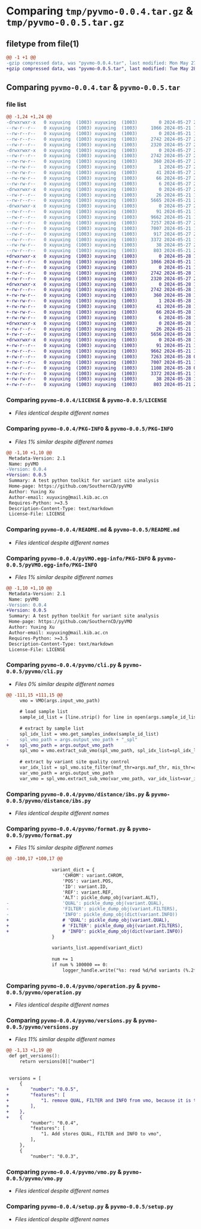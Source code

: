 # Comparing `tmp/pyvmo-0.0.4.tar.gz` & `tmp/pyvmo-0.0.5.tar.gz`

## filetype from file(1)

```diff
@@ -1 +1 @@
-gzip compressed data, was "pyvmo-0.0.4.tar", last modified: Mon May 27 21:32:31 2024, max compression
+gzip compressed data, was "pyvmo-0.0.5.tar", last modified: Tue May 28 15:54:21 2024, max compression
```

## Comparing `pyvmo-0.0.4.tar` & `pyvmo-0.0.5.tar`

### file list

```diff
@@ -1,24 +1,24 @@
-drwxrwxr-x   0 xuyuxing  (1003) xuyuxing  (1003)        0 2024-05-27 21:32:31.000000 pyvmo-0.0.4/
--rw-r--r--   0 xuyuxing  (1003) xuyuxing  (1003)     1066 2024-05-21 19:42:01.000000 pyvmo-0.0.4/LICENSE
--rw-r--r--   0 xuyuxing  (1003) xuyuxing  (1003)        0 2024-05-21 19:42:01.000000 pyvmo-0.0.4/MANIFEST.in
--rw-r--r--   0 xuyuxing  (1003) xuyuxing  (1003)     2742 2024-05-27 21:32:31.000000 pyvmo-0.0.4/PKG-INFO
--rw-r--r--   0 xuyuxing  (1003) xuyuxing  (1003)     2320 2024-05-27 21:30:06.000000 pyvmo-0.0.4/README.md
-drwxrwxr-x   0 xuyuxing  (1003) xuyuxing  (1003)        0 2024-05-27 21:32:31.000000 pyvmo-0.0.4/pyVMO.egg-info/
--rw-r--r--   0 xuyuxing  (1003) xuyuxing  (1003)     2742 2024-05-27 21:32:31.000000 pyvmo-0.0.4/pyVMO.egg-info/PKG-INFO
--rw-rw-r--   0 xuyuxing  (1003) xuyuxing  (1003)      360 2024-05-27 21:32:31.000000 pyvmo-0.0.4/pyVMO.egg-info/SOURCES.txt
--rw-rw-r--   0 xuyuxing  (1003) xuyuxing  (1003)        1 2024-05-27 21:32:31.000000 pyvmo-0.0.4/pyVMO.egg-info/dependency_links.txt
--rw-rw-r--   0 xuyuxing  (1003) xuyuxing  (1003)       41 2024-05-27 21:32:31.000000 pyvmo-0.0.4/pyVMO.egg-info/entry_points.txt
--rw-rw-r--   0 xuyuxing  (1003) xuyuxing  (1003)       66 2024-05-27 21:32:31.000000 pyvmo-0.0.4/pyVMO.egg-info/requires.txt
--rw-rw-r--   0 xuyuxing  (1003) xuyuxing  (1003)        6 2024-05-27 21:32:31.000000 pyvmo-0.0.4/pyVMO.egg-info/top_level.txt
-drwxrwxr-x   0 xuyuxing  (1003) xuyuxing  (1003)        0 2024-05-27 21:32:31.000000 pyvmo-0.0.4/pyvmo/
--rw-r--r--   0 xuyuxing  (1003) xuyuxing  (1003)       26 2024-05-21 19:42:01.000000 pyvmo-0.0.4/pyvmo/__init__.py
--rw-r--r--   0 xuyuxing  (1003) xuyuxing  (1003)     5665 2024-05-21 21:34:47.000000 pyvmo-0.0.4/pyvmo/cli.py
-drwxrwxr-x   0 xuyuxing  (1003) xuyuxing  (1003)        0 2024-05-27 21:32:31.000000 pyvmo-0.0.4/pyvmo/distance/
--rw-r--r--   0 xuyuxing  (1003) xuyuxing  (1003)       91 2024-05-21 19:42:01.000000 pyvmo-0.0.4/pyvmo/distance/__init__.py
--rw-r--r--   0 xuyuxing  (1003) xuyuxing  (1003)     9662 2024-05-21 19:42:01.000000 pyvmo-0.0.4/pyvmo/distance/ibs.py
--rw-r--r--   0 xuyuxing  (1003) xuyuxing  (1003)     7257 2024-05-27 21:25:34.000000 pyvmo-0.0.4/pyvmo/format.py
--rw-r--r--   0 xuyuxing  (1003) xuyuxing  (1003)     7007 2024-05-21 19:42:01.000000 pyvmo-0.0.4/pyvmo/operation.py
--rw-r--r--   0 xuyuxing  (1003) xuyuxing  (1003)      917 2024-05-27 21:03:17.000000 pyvmo-0.0.4/pyvmo/versions.py
--rw-r--r--   0 xuyuxing  (1003) xuyuxing  (1003)     3372 2024-05-21 19:42:01.000000 pyvmo-0.0.4/pyvmo/vmo.py
--rw-rw-r--   0 xuyuxing  (1003) xuyuxing  (1003)       38 2024-05-27 21:32:31.000000 pyvmo-0.0.4/setup.cfg
--rw-r--r--   0 xuyuxing  (1003) xuyuxing  (1003)      803 2024-05-21 21:06:24.000000 pyvmo-0.0.4/setup.py
+drwxrwxr-x   0 xuyuxing  (1003) xuyuxing  (1003)        0 2024-05-28 15:54:21.000000 pyvmo-0.0.5/
+-rw-r--r--   0 xuyuxing  (1003) xuyuxing  (1003)     1066 2024-05-21 19:42:01.000000 pyvmo-0.0.5/LICENSE
+-rw-r--r--   0 xuyuxing  (1003) xuyuxing  (1003)        0 2024-05-21 19:42:01.000000 pyvmo-0.0.5/MANIFEST.in
+-rw-r--r--   0 xuyuxing  (1003) xuyuxing  (1003)     2742 2024-05-28 15:54:21.000000 pyvmo-0.0.5/PKG-INFO
+-rw-r--r--   0 xuyuxing  (1003) xuyuxing  (1003)     2320 2024-05-27 21:30:06.000000 pyvmo-0.0.5/README.md
+drwxrwxr-x   0 xuyuxing  (1003) xuyuxing  (1003)        0 2024-05-28 15:54:21.000000 pyvmo-0.0.5/pyVMO.egg-info/
+-rw-r--r--   0 xuyuxing  (1003) xuyuxing  (1003)     2742 2024-05-28 15:54:21.000000 pyvmo-0.0.5/pyVMO.egg-info/PKG-INFO
+-rw-rw-r--   0 xuyuxing  (1003) xuyuxing  (1003)      360 2024-05-28 15:54:21.000000 pyvmo-0.0.5/pyVMO.egg-info/SOURCES.txt
+-rw-rw-r--   0 xuyuxing  (1003) xuyuxing  (1003)        1 2024-05-28 15:54:21.000000 pyvmo-0.0.5/pyVMO.egg-info/dependency_links.txt
+-rw-rw-r--   0 xuyuxing  (1003) xuyuxing  (1003)       41 2024-05-28 15:54:21.000000 pyvmo-0.0.5/pyVMO.egg-info/entry_points.txt
+-rw-rw-r--   0 xuyuxing  (1003) xuyuxing  (1003)       66 2024-05-28 15:54:21.000000 pyvmo-0.0.5/pyVMO.egg-info/requires.txt
+-rw-rw-r--   0 xuyuxing  (1003) xuyuxing  (1003)        6 2024-05-28 15:54:21.000000 pyvmo-0.0.5/pyVMO.egg-info/top_level.txt
+drwxrwxr-x   0 xuyuxing  (1003) xuyuxing  (1003)        0 2024-05-28 15:54:21.000000 pyvmo-0.0.5/pyvmo/
+-rw-r--r--   0 xuyuxing  (1003) xuyuxing  (1003)       26 2024-05-21 19:42:01.000000 pyvmo-0.0.5/pyvmo/__init__.py
+-rw-r--r--   0 xuyuxing  (1003) xuyuxing  (1003)     5656 2024-05-28 15:46:57.000000 pyvmo-0.0.5/pyvmo/cli.py
+drwxrwxr-x   0 xuyuxing  (1003) xuyuxing  (1003)        0 2024-05-28 15:54:21.000000 pyvmo-0.0.5/pyvmo/distance/
+-rw-r--r--   0 xuyuxing  (1003) xuyuxing  (1003)       91 2024-05-21 19:42:01.000000 pyvmo-0.0.5/pyvmo/distance/__init__.py
+-rw-r--r--   0 xuyuxing  (1003) xuyuxing  (1003)     9662 2024-05-21 19:42:01.000000 pyvmo-0.0.5/pyvmo/distance/ibs.py
+-rw-r--r--   0 xuyuxing  (1003) xuyuxing  (1003)     7263 2024-05-28 02:23:04.000000 pyvmo-0.0.5/pyvmo/format.py
+-rw-r--r--   0 xuyuxing  (1003) xuyuxing  (1003)     7007 2024-05-21 19:42:01.000000 pyvmo-0.0.5/pyvmo/operation.py
+-rw-r--r--   0 xuyuxing  (1003) xuyuxing  (1003)     1108 2024-05-28 02:24:28.000000 pyvmo-0.0.5/pyvmo/versions.py
+-rw-r--r--   0 xuyuxing  (1003) xuyuxing  (1003)     3372 2024-05-21 19:42:01.000000 pyvmo-0.0.5/pyvmo/vmo.py
+-rw-rw-r--   0 xuyuxing  (1003) xuyuxing  (1003)       38 2024-05-28 15:54:21.000000 pyvmo-0.0.5/setup.cfg
+-rw-r--r--   0 xuyuxing  (1003) xuyuxing  (1003)      803 2024-05-21 21:06:24.000000 pyvmo-0.0.5/setup.py
```

### Comparing `pyvmo-0.0.4/LICENSE` & `pyvmo-0.0.5/LICENSE`

 * *Files identical despite different names*

### Comparing `pyvmo-0.0.4/PKG-INFO` & `pyvmo-0.0.5/PKG-INFO`

 * *Files 1% similar despite different names*

```diff
@@ -1,10 +1,10 @@
 Metadata-Version: 2.1
 Name: pyVMO
-Version: 0.0.4
+Version: 0.0.5
 Summary: A test python toolkit for variant site analysis
 Home-page: https://github.com/SouthernCD/pyVMO
 Author: Yuxing Xu
 Author-email: xuyuxing@mail.kib.ac.cn
 Requires-Python: >=3.5
 Description-Content-Type: text/markdown
 License-File: LICENSE
```

### Comparing `pyvmo-0.0.4/README.md` & `pyvmo-0.0.5/README.md`

 * *Files identical despite different names*

### Comparing `pyvmo-0.0.4/pyVMO.egg-info/PKG-INFO` & `pyvmo-0.0.5/pyVMO.egg-info/PKG-INFO`

 * *Files 1% similar despite different names*

```diff
@@ -1,10 +1,10 @@
 Metadata-Version: 2.1
 Name: pyVMO
-Version: 0.0.4
+Version: 0.0.5
 Summary: A test python toolkit for variant site analysis
 Home-page: https://github.com/SouthernCD/pyVMO
 Author: Yuxing Xu
 Author-email: xuyuxing@mail.kib.ac.cn
 Requires-Python: >=3.5
 Description-Content-Type: text/markdown
 License-File: LICENSE
```

### Comparing `pyvmo-0.0.4/pyvmo/cli.py` & `pyvmo-0.0.5/pyvmo/cli.py`

 * *Files 0% similar despite different names*

```diff
@@ -111,15 +111,15 @@
     vmo = VMO(args.input_vmo_path)
 
     # load sample list
     sample_id_list = [line.strip() for line in open(args.sample_id_list_file)]
     
     # extract by sample list
     spl_idx_list = vmo.get_samples_index(sample_id_list)
-    spl_vmo_path = args.output_vmo_path + "_spl"
+    spl_vmo_path = args.output_vmo_path
     spl_vmo = vmo.extract_sub_vmo(spl_vmo_path, spl_idx_list=spl_idx_list)
 
     # extract by variant site quality control
     var_idx_list = spl_vmo.site_filter(maf_thr=args.maf_thr, mis_thr=args.mis_thr, chunk_size=args.chunk_size, n_jobs=args.n_jobs)
     var_vmo_path = args.output_vmo_path
     var_vmo = spl_vmo.extract_sub_vmo(var_vmo_path, var_idx_list=var_idx_list)
```

### Comparing `pyvmo-0.0.4/pyvmo/distance/ibs.py` & `pyvmo-0.0.5/pyvmo/distance/ibs.py`

 * *Files identical despite different names*

### Comparing `pyvmo-0.0.4/pyvmo/format.py` & `pyvmo-0.0.5/pyvmo/format.py`

 * *Files 1% similar despite different names*

```diff
@@ -100,17 +100,17 @@
 
                 variant_dict = {
                     'CHROM': variant.CHROM,
                     'POS': variant.POS,
                     'ID': variant.ID,
                     'REF': variant.REF,
                     'ALT': pickle_dump_obj(variant.ALT),
-                    'QUAL': pickle_dump_obj(variant.QUAL),
-                    'FILTER': pickle_dump_obj(variant.FILTERS),
-                    'INFO': pickle_dump_obj(dict(variant.INFO))
+                    # 'QUAL': pickle_dump_obj(variant.QUAL),
+                    # 'FILTER': pickle_dump_obj(variant.FILTERS),
+                    # 'INFO': pickle_dump_obj(dict(variant.INFO))
                 }                
 
                 variants_list.append(variant_dict)                
 
                 num += 1
                 if num % 100000 == 0:
                     logger_handle.write("%s: read %d/%d variants (%.2f%%)\n" % (time.strftime(
```

### Comparing `pyvmo-0.0.4/pyvmo/operation.py` & `pyvmo-0.0.5/pyvmo/operation.py`

 * *Files identical despite different names*

### Comparing `pyvmo-0.0.4/pyvmo/versions.py` & `pyvmo-0.0.5/pyvmo/versions.py`

 * *Files 11% similar despite different names*

```diff
@@ -1,13 +1,19 @@
 def get_versions():
     return versions[0]["number"]
 
 
 versions = [
     {
+        "number": "0.0.5",
+        "features": [
+            "1. remove QUAL, FILTER and INFO from vmo, because it is too big and not necessary to store them in vmo",
+        ],
+    },
+    {
         "number": "0.0.4",
         "features": [
             "1. Add stores QUAL, FILTER and INFO to vmo",
         ],
     },
     {
         "number": "0.0.3",
```

### Comparing `pyvmo-0.0.4/pyvmo/vmo.py` & `pyvmo-0.0.5/pyvmo/vmo.py`

 * *Files identical despite different names*

### Comparing `pyvmo-0.0.4/setup.py` & `pyvmo-0.0.5/setup.py`

 * *Files identical despite different names*

